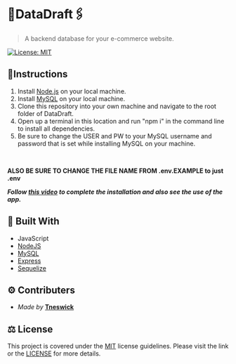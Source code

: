 # 💫DataDraft🖇
>A backend database for your e-commerce website.

[![License: MIT](https://img.shields.io/badge/License-MIT-yellow.svg)](https://opensource.org/licenses/MIT)

## 📃Instructions

1. Install [Node.js](https://nodejs.org) on your local machine. 
2. Install [MySQL](https://www.mysql.com/) on your local machine.
3. Clone this repository into your own machine and navigate to the root folder of DataDraft. 
4. Open up a terminal in this location and run "npm i" in the command line to install all dependencies.
5. Be sure to change the USER and PW to your MySQL username and password that is set while installing MySQL on your machine.
<br>

**ALSO BE SURE TO CHANGE THE FILE NAME FROM .env.EXAMPLE to just .env**
<br>

***Follow [this video](https://drive.google.com/file/d/1O-w63rMYWP2ajUgVfvPX-baANoaHACzZ/view) to complete the installation and also see the use of the app.***

## 🔨 Built With
- JavaScript
- [NodeJS](https://nodejs.org)
- [MySQL](https://www.mysql.com/)
- [Express](https://www.npmjs.com/package/express)
- [Sequelize](https://www.npmjs.com/package/sequelize)

## ⚙ Contributers
- *Made by* **[Tneswick](https://github.com/Tneswick)**

## ⚖ License
This project is covered under the [MIT](https://opensource.org/licenses/MIT) license guidelines.
Please visit the link or the [LICENSE](./LICENSE) for more details.